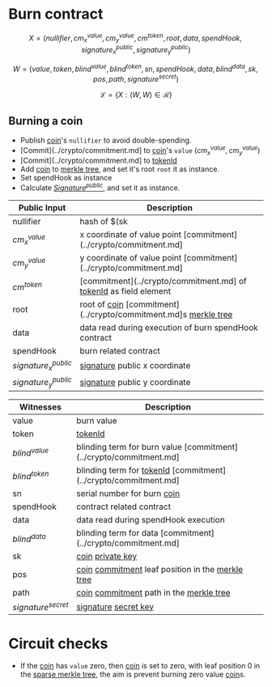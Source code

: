 # Burn contract

$$ X = (nullifier, cm^{value}_x, cm^{value}_y, cm^{token}, root, data, spendHook, signature^{public}_x, signature^{public}_y) $$

$$ W = (value, token, blind^{value}, blind^{token}, sn, spendHook, data, blind^{data}, sk, pos, path, signature^{secret}) $$

$$ \mathcal{L} = \{X: (W,W) \in \mathcal{R}\} $$

## Burning a coin

- Publish [coin](coin.md)'s `nullifier` to avoid double-spending.
- [Commit](../crypto/commitment.md] to [coin](coin.md)'s `value` $(cm^{value}_x, cm^{value}_y)$
- [Commit](../crypto/commitment.md] to [tokenId](token_id.md)
- Add [coin](coin.md) to [merkle tree](../crypto/merkletree.md), and set it's root `root` it as instance.
- Set spendHook as instance
- Calculate [$Signature^{public}$](../crypto/signature.md), and set it as instance.


| Public Input         | Description                                                                                           |
|----------------------|-------------------------------------------------------------------------------------------------------|
| nullifier            | hash of $(sk||sn)$                                                                                    |
| $cm^{value}_x$       | x coordinate of value point [commitment](../crypto/commitment.md]                                     |
| $cm^{value}_y$       | y coordinate of value point [commitment](../crypto/commitment.md]                                     |
| $cm^{token}$         | [commitment](../crypto/commitment.md] of [tokenId](token_id.md) as field element                      |
| root                 | root of [coin](coin.md) [commitment](../crypto/commitment.md]s [merkle tree](../crypto/merkletree.md) |
| data                 | data read during execution of burn spendHook contract                                                 |
| spendHook            | burn related contract                                                                                 |
|$signature^{public}_x$| [signature](../crypto/signature.md) public x coordinate                                               |
|$signature^{public}_y$| [signature](../crypto/signature.md) public y coordinate                                               |


| Witnesses            | Description                                                                                                       |
|----------------------|-------------------------------------------------------------------------------------------------------------------|
| value                | burn value                                                                                                        |
| token                | [tokenId](token_id.md)                                                                                            |
| $blind^{value}$      | blinding term for burn value [commitment](../crypto/commitment.md]                                                |
| $blind^{token}$      | blinding term for [tokenId](token_id.md) [commitment](../crypto/commitment.md]                                    |
| sn                   | serial number for burn [coin](coin.md)                                                                            |
| spendHook            | contract related contract                                                                                         |
| data                 | data read during spendHook execution                                                                              |
| $blind^{data}$       | blinding term for data [commitment](../crypto/commitment.md]                                                      |
| sk                   | [coin](coin.md) [private key](../crypto/keypair.md)                                                                                       |
| pos                  | [coin](coin.md) [commitment](../crypto/commitment.md) leaf position in the [merkle tree](../crypto/merkletree.md) |
| path                 | [coin](coin.md) [commitment](../crypto/commitment.md) path in the [merkle tree](../crypto/merkletree.md)          |
| $signature^{secret}$ | [signature](../crypto/signature.md) [secret key](../crypto/keypair.md)                                                                    |

# Circuit checks

- If the [coin](coin.md) has `value` zero, then [coin](coin.md) is set to zero, with leaf position 0 in the [sparse merkle tree](../crypto/merkletree.md), the aim is prevent burning zero value [coin](coin.md)s.
